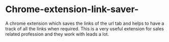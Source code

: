 # Chrome-extension-link-saver-

A chrome extension which saves the links of the url tab and helps to have a track of all the links when required. This is a very useful extension for sales related profession and they work with leads a lot.
